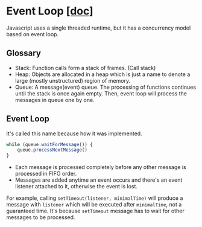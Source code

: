 # Event Loop [[doc]](https://developer.mozilla.org/zh-TW/docs/Web/JavaScript/EventLoop)
Javascript uses a single threaded runtime, but it has a concurrency model based on event loop.

## Glossary
- Stack: Function calls form a stack of frames. (Call stack)
- Heap: Objects are allocated in a heap which is just a name to denote a large (mostly unstructured) region of memory.
- Queue: A message(event) queue. The processing of functions continues until the stack is once again empty. Then, event loop will process the messages in queue one by one.

## Event Loop
It's called this name because how it was implemented.

```js
while (queue.waitForMessage()) {
    queue.processNextMessage()
}
```
- Each message is processed completely before any other message is processed in FIFO order.
- Messages are added anytime an event occurs and there's an event listener attached to it, otherwise the event is lost.

For example, calling `setTimeout(listener, minimalTime)` will produce a message with `listener` which will be executed after `minimalTime`, not a guaranteed time. It's because `setTimeout` message has to wait for other messages to be processed.
